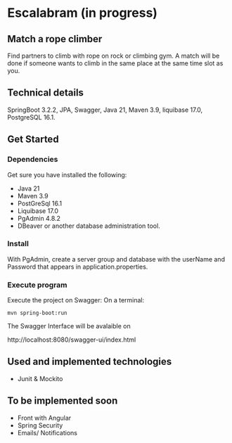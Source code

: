 # Escalabram (in progress) 
## Match a rope climber
Find partners to climb with rope on rock or climbing gym.
A match will be done if someone wants to climb in the same place at the same time slot as you.

## Technical details 
SpringBoot 3.2.2, JPA, Swagger, Java 21, Maven 3.9, liquibase 17.0, PostgreSQL 16.1.

## Get Started
### Dependencies
Get sure you have installed the following: 
* Java 21
*	Maven 3.9
*	PostGreSql 16.1
*	Liquibase 17.0
* PgAdmin 4.8.2
* DBeaver or another database administration tool.

### Install
With PgAdmin, create a server group and database with the userName and Password that appears in application.properties. 

### Execute program
Execute the project on Swagger: 
On a terminal:
```
mvn spring-boot:run
```
The Swagger Interface will be avalaible on 

http://localhost:8080/swagger-ui/index.html

## Used and implemented technologies
* Junit & Mockito

## To be implemented soon
* Front with Angular
* Spring Security
* Emails/ Notifications
